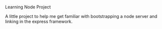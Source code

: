 Learning Node Project

A little project to help me get familiar with bootstrapping a node server and linking in the express framework.